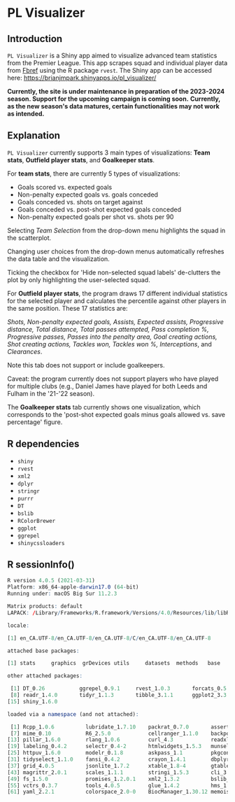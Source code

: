 # PL Visualizer

## Introduction
`PL Visualizer` is a Shiny app aimed to visualize advanced team statistics from the Premier League. This app scrapes squad and individual player data from [Fbref](https://fbref.com/en/comps/9/Premier-League-Stats) using the R package `rvest`. The Shiny app can be accessed here: https://brianjmpark.shinyapps.io/pl_visualizer/

**Currently, the site is under maintenance in preparation of the 2023-2024 season. Support for the upcoming campaign is coming soon.**
**Currently, as the new season's data matures, certain functionalities may not work as intended.**

## Explanation
`PL Visualizer` currently supports 3 main types of visualizations: **Team stats**, **Outfield player stats**, and **Goalkeeper stats**. 

For **team stats**, there are currently 5 types of visualizations:
* Goals scored vs. expected goals
* Non-penalty expected goals vs. goals conceded
* Goals conceded vs. shots on target against
* Goals conceded vs. post-shot expected goals conceded
* Non-penalty expected goals per shot vs. shots per 90

Selecting *Team Selection* from the drop-down menu highlights the squad in the scatterplot.

Changing user choices from the drop-down menus automatically refreshes the data table and the visualization.

Ticking the checkbox for 'Hide non-selected squad labels' de-clutters the plot by only highlighting the user-selected squad.

For **Outfield player stats**, the program draws 17 different individual statistics for the selected player and calculates the percentile against other players in the same position. These 17 statistics are: 

*Shots, Non-penalty expected goals, Assists, Expected assists, Progressive distance, Total distance, Total passes attempted, Pass completion %, Progressive passes, Passes into the penalty area, Goal creating actions, Shot creating actions, Tackles won, Tackles won %, Interceptions*, and *Clearances*. 

Note this tab does not support or include goalkeepers.

Caveat: the program currently does not support players who have played for multiple clubs (e.g., Daniel James have played for both Leeds and Fulham in the '21-'22 season). 

The **Goalkeeper stats** tab currently shows one visualization, which corresponds to the 'post-shot expected goals minus goals allowed vs. save percentage' figure. 

## R dependencies
* `shiny`
* `rvest`
* `xml2`
* `dplyr`
* `stringr`
* `purrr`
* `DT`
* `bslib`
* `RColorBrewer`
* `ggplot`
* `ggrepel`
* `shinycssloaders`

## R sessionInfo()
``` r
R version 4.0.5 (2021-03-31)
Platform: x86_64-apple-darwin17.0 (64-bit)
Running under: macOS Big Sur 11.2.3

Matrix products: default
LAPACK: /Library/Frameworks/R.framework/Versions/4.0/Resources/lib/libRlapack.dylib

locale:

[1] en_CA.UTF-8/en_CA.UTF-8/en_CA.UTF-8/C/en_CA.UTF-8/en_CA.UTF-8

attached base packages:

[1] stats     graphics  grDevices utils     datasets  methods   base     

other attached packages:

 [1] DT_0.26           ggrepel_0.9.1     rvest_1.0.3       forcats_0.5.1     stringr_1.4.0     dplyr_1.0.5       purrr_0.3.4      
 [8] readr_1.4.0       tidyr_1.1.3       tibble_3.1.1      ggplot2_3.3.3     tidyverse_1.3.1   shinythemes_1.2.0 rsconnect_0.8.25 
[15] shiny_1.6.0      

loaded via a namespace (and not attached):

 [1] Rcpp_1.0.6          lubridate_1.7.10    packrat_0.7.0       assertthat_0.2.1    digest_0.6.27       utf8_1.2.1         
 [7] mime_0.10           R6_2.5.0            cellranger_1.1.0    backports_1.2.1     reprex_2.0.0        httr_1.4.2         
[13] pillar_1.6.0        rlang_1.0.6         curl_4.3            readxl_1.3.1        rstudioapi_0.13     jquerylib_0.1.4    
[19] labeling_0.4.2      selectr_0.4-2       htmlwidgets_1.5.3   munsell_0.5.0       broom_0.7.12        compiler_4.0.5     
[25] httpuv_1.6.0        modelr_0.1.8        askpass_1.1         pkgconfig_2.0.3     htmltools_0.5.3     openssl_1.4.3      
[31] tidyselect_1.1.0    fansi_0.4.2         crayon_1.4.1        dbplyr_2.1.1        withr_2.4.2         later_1.2.0        
[37] grid_4.0.5          jsonlite_1.7.2      xtable_1.8-4        gtable_0.3.0        lifecycle_1.0.0     DBI_1.1.1          
[43] magrittr_2.0.1      scales_1.1.1        stringi_1.5.3       cli_3.1.0           cachem_1.0.4        farver_2.1.0       
[49] fs_1.5.0            promises_1.2.0.1    xml2_1.3.2          bslib_0.4.0         ellipsis_0.3.1      generics_0.1.0     
[55] vctrs_0.3.7         tools_4.0.5         glue_1.4.2          hms_1.0.0           crosstalk_1.1.1     fastmap_1.1.0      
[61] yaml_2.2.1          colorspace_2.0-0    BiocManager_1.30.12 memoise_2.0.0       haven_2.4.1         sass_0.4.2
```
